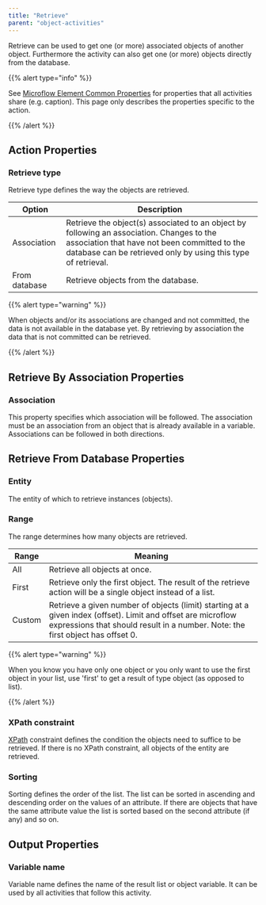 ```yaml
---
title: "Retrieve"
parent: "object-activities"
---
```



Retrieve can be used to get one (or more) associated objects of another object. Furthermore the activity can also get one (or more) objects directly from the database.

{{% alert type="info" %}}

See [Microflow Element Common Properties](microflow-element-common-properties) for properties that all activities share (e.g. caption). This page only describes the properties specific to the action.

{{% /alert %}}

## Action Properties

### Retrieve type

Retrieve type defines the way the objects are retrieved.

<table><thead><tr><th class="confluenceTh">Option</th><th class="confluenceTh">Description</th></tr></thead><tbody><tr><td class="confluenceTd">Association</td><td class="confluenceTd">Retrieve the object(s) associated to an object by following an association. Changes to the association that have not been committed to the database can be retrieved only by using this type of retrieval.</td></tr><tr><td class="confluenceTd">From database</td><td class="confluenceTd">Retrieve objects from the database.</td></tr></tbody></table>{{% alert type="warning" %}}

When objects and/or its associations are changed and not committed, the data is not available in the database yet. By retrieving by association the data that is not committed can be retrieved.

{{% /alert %}}

## Retrieve By Association Properties

### Association

This property specifies which association will be followed. The association must be an association from an object that is already available in a variable. Associations can be followed in both directions.

## Retrieve From Database Properties

### Entity

The entity of which to retrieve instances (objects).

### Range

The range determines how many objects are retrieved.

<table><thead><tr><th class="confluenceTh">Range</th><th class="confluenceTh">Meaning</th></tr></thead><tbody><tr><td class="confluenceTd">All</td><td class="confluenceTd">Retrieve all objects at once.</td></tr><tr><td class="confluenceTd">First</td><td class="confluenceTd">Retrieve only the first object. The result of the retrieve action will be a single object instead of a list.</td></tr><tr><td class="confluenceTd">Custom</td><td class="confluenceTd">Retrieve a given number of objects (limit) starting at a given index (offset). Limit and offset are microflow expressions that should result in a number. Note: the first object has offset 0.</td></tr></tbody></table>{{% alert type="warning" %}}

When you know you have only one object or you only want to use the first object in your list, use 'first' to get a result of type object (as opposed to list).

{{% /alert %}}

### XPath constraint

[XPath](xpath) constraint defines the condition the objects need to suffice to be retrieved. If there is no XPath constraint, all objects of the entity are retrieved.

### Sorting

Sorting defines the order of the list. The list can be sorted in ascending and descending order on the values of an attribute. If there are objects that have the same attribute value the list is sorted based on the second attribute (if any) and so on.

## Output Properties

### Variable name

Variable name defines the name of the result list or object variable. It can be used by all activities that follow this activity.
